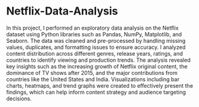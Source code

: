 # Netflix-Data-Analysis
In this project, I performed an exploratory data analysis on the Netflix dataset using Python libraries such as Pandas, NumPy, Matplotlib, and Seaborn. The data was cleaned and pre-processed by handling missing values, duplicates, and formatting issues to ensure accuracy. I analyzed content distribution across different genres, release years, ratings, and countries to identify viewing and production trends. The analysis revealed key insights such as the increasing growth of Netflix original content, the dominance of TV shows after 2015, and the major contributions from countries like the United States and India. Visualizations including bar charts, heatmaps, and trend graphs were created to effectively present the findings, which can help inform content strategy and audience targeting decisions.

